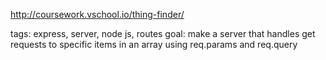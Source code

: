 http://coursework.vschool.io/thing-finder/

tags: express, server, node js, routes
goal: make a server that handles get requests to specific items in an array using req.params and req.query
